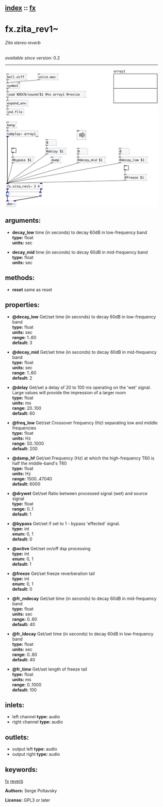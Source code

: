 [index](index.html) :: [fx](category_fx.html)
---

# fx.zita_rev1~

###### Zita stereo reverb

*available since version:* 0.2

---




[![example](../examples/img/fx.zita_rev1~.jpg)](../examples/pd/fx.zita_rev1~.pd)



## arguments:

* **decay_low**
time (in seconds) to decay 60dB in low-frequency band<br>
__type:__ float<br>
__units:__ sec<br>

* **decay_mid**
time (in seconds) to decay 60dB in mid-frequency band<br>
__type:__ float<br>
__units:__ sec<br>



## methods:

* **reset**
same as reset<br>




## properties:

* **@decay_low** 
Get/set time (in seconds) to decay 60dB in low-frequency band<br>
__type:__ float<br>
__units:__ sec<br>
__range:__ 1..60<br>
__default:__ 3<br>

* **@decay_mid** 
Get/set time (in seconds) to decay 60dB in mid-frequency band<br>
__type:__ float<br>
__units:__ sec<br>
__range:__ 1..60<br>
__default:__ 2<br>

* **@delay** 
Get/set a delay of 20 to 100 ms operating on the &#39;wet&#39; signal. Large values will
provide the impression of a larger room<br>
__type:__ float<br>
__units:__ ms<br>
__range:__ 20..100<br>
__default:__ 60<br>

* **@freq_low** 
Get/set Crossover frequency (Hz) separating low and middle frequencies<br>
__type:__ float<br>
__units:__ Hz<br>
__range:__ 50..1000<br>
__default:__ 200<br>

* **@damp_hf** 
Get/set Frequency (Hz) at which the high-frequency T60 is half the middle-band&#39;s T60<br>
__type:__ float<br>
__units:__ Hz<br>
__range:__ 1500..47040<br>
__default:__ 6000<br>

* **@drywet** 
Get/set Ratio between processed signal (wet) and source signal<br>
__type:__ float<br>
__range:__ 0..1<br>
__default:__ 1<br>

* **@bypass** 
Get/set if set to 1 - bypass &#39;effected&#39; signal.<br>
__type:__ int<br>
__enum:__ 0, 1<br>
__default:__ 0<br>

* **@active** 
Get/set on/off dsp processing<br>
__type:__ int<br>
__enum:__ 0, 1<br>
__default:__ 1<br>

* **@freeze** 
Get/set freeze reverberation tail<br>
__type:__ int<br>
__enum:__ 0, 1<br>
__default:__ 0<br>

* **@fr_mdecay** 
Get/set time (in seconds) to decay 60dB in mid-frequency band<br>
__type:__ float<br>
__units:__ sec<br>
__range:__ 0..60<br>
__default:__ 40<br>

* **@fr_ldecay** 
Get/set time (in seconds) to decay 60dB in low-frequency band<br>
__type:__ float<br>
__units:__ sec<br>
__range:__ 0..60<br>
__default:__ 40<br>

* **@fr_time** 
Get/set length of freeze tail<br>
__type:__ float<br>
__units:__ ms<br>
__range:__ 0..1000<br>
__default:__ 100<br>



## inlets:

* left channel 
__type:__ audio<br>
* right channel 
__type:__ audio<br>



## outlets:

* output left
__type:__ audio<br>
* output right
__type:__ audio<br>



## keywords:

[fx](keywords/fx.html)
[reverb](keywords/reverb.html)






**Authors:** Serge Poltavsky




**License:** GPL3 or later





